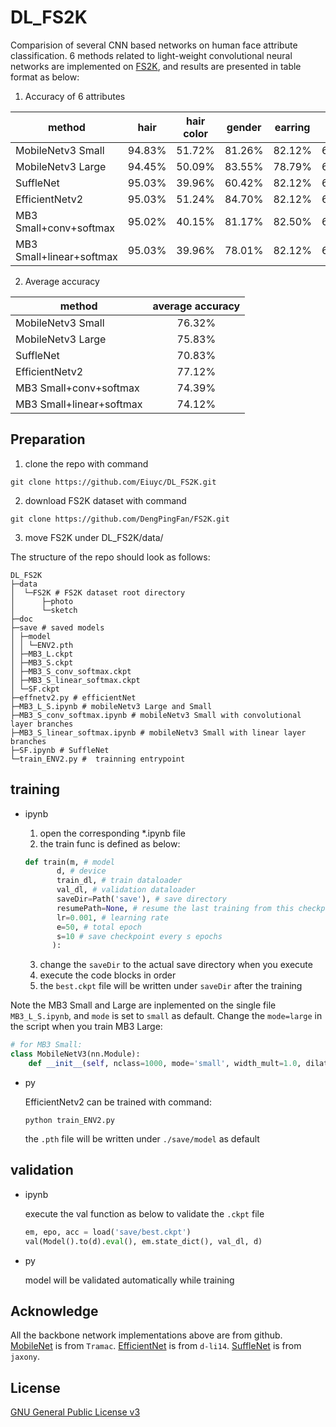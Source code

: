 # DL_FS2K
Comparision of several CNN based networks on human face attribute classification. 6 methods related to light-weight convolutional neural networks are implemented on [FS2K](https://github.com/DengPingFan/FS2K), and results are presented in table format as below:


1. Accuracy of 6 attributes
<center>

| method | hair | hair color | gender | earring | smile | frontal face |
| - | :-: | :-: | :-: | :-: | :-: | :-: |
|MobileNetv3 Small | 94.83% | 51.72% | 81.26% | 82.12% | 66.82% | 81.16% |
|MobileNetv3 Large | 94.45% | 50.09% | 83.55% | 78.79% | 66.54% | 81.54% |
|SuffleNet | 95.03% | 39.96% | 60.42% | 82.12% | 64.05% | 83.37% |
|EfficientNetv2 | 95.03% | 51.24% | 84.70% | 82.12% | 66.25% | 83.37% |
|MB3 Small+conv+softmax | 95.02% | 40.15% | 81.17% | 82.50% | 64.15% | 83.37% |
|MB3 Small+linear+softmax | 95.03% | 39.96% | 78.01% | 82.12% | 66.25% | 83.36% |
</center>

2. Average accuracy
<center>

| method | average accuracy |
| - | :-: |
|MobileNetv3 Small | 76.32%|
|MobileNetv3 Large | 75.83%|
|SuffleNet | 70.83%|
|EfficientNetv2 | 77.12%|
|MB3 Small+conv+softmax | 74.39%|
|MB3 Small+linear+softmax | 74.12%|
</center>

## Preparation

1. clone the repo with command
```
git clone https://github.com/Eiuyc/DL_FS2K.git
```
2. download FS2K dataset with command
```
git clone https://github.com/DengPingFan/FS2K.git
```

3. move FS2K under DL_FS2K/data/

The structure of the repo should look as follows:
```
DL_FS2K
├─data
│  └─FS2K # FS2K dataset root directory
│      ├─photo
│      └─sketch
├─doc
├─save # saved models
│ ├─model
│ │ └─ENV2.pth
│ ├─MB3_L.ckpt
│ ├─MB3_S.ckpt
│ ├─MB3_S_conv_softmax.ckpt
│ ├─MB3_S_linear_softmax.ckpt
│ └─SF.ckpt
├─effnetv2.py # efficientNet
├─MB3_L_S.ipynb # mobileNetv3 Large and Small
├─MB3_S_conv_softmax.ipynb # mobileNetv3 Small with convolutional layer branches
├─MB3_S_linear_softmax.ipynb # mobileNetv3 Small with linear layer branches
├─SF.ipynb # SuffleNet
└─train_ENV2.py #  trainning entrypoint
```


## training
- ipynb
  1. open the corresponding *.ipynb file
  2. the train func is defined as below:
   
   ```python
   def train(m, # model
          d, # device
          train_dl, # train dataloader
          val_dl, # validation dataloader
          saveDir=Path('save'), # save directory
          resumePath=None, # resume the last training from this checkpoint
          lr=0.001, # learning rate
          e=50, # total epoch
          s=10 # save checkpoint every s epochs
         ):
   ```
  3. change the `saveDir` to the actual save directory when you execute
  4. execute the code blocks in order
  5. the `best.ckpt` file will be written under `saveDir` after the training

Note the MB3 Small and Large are inplemented on the single file `MB3_L_S.ipynb`, and `mode` is set to `small` as default. Change the `mode=large` in the script when you train MB3 Large:

```python
# for MB3 Small:
class MobileNetV3(nn.Module):
    def __init__(self, nclass=1000, mode='small', width_mult=1.0, dilated=False, norm_layer=nn.BatchNorm2d):
```
  

- py
  
  EfficientNetv2 can be trained with command:

  ```shell
  python train_ENV2.py
  ```
  the `.pth` file will be written under `./save/model` as default


## validation
- ipynb
  
  execute the val function as below to validate the `.ckpt` file
  ```python
  em, epo, acc = load('save/best.ckpt')
  val(Model().to(d).eval(), em.state_dict(), val_dl, d)
  ```
  
- py
  
  model will be validated automatically while training

## Acknowledge
All the backbone network implementations above are from github.  [MobileNet](https://github.com/Tramac/mobilenetv3-segmentation/) is from `Tramac`. [EfficientNet](https://github.com/d-li14/efficientnetv2.pytorch) is from `d-li14`. [SuffleNet](https://github.com/jaxony/ShuffleNet) is from `jaxony`.

## License
[GNU General Public License v3](LICENSE)
